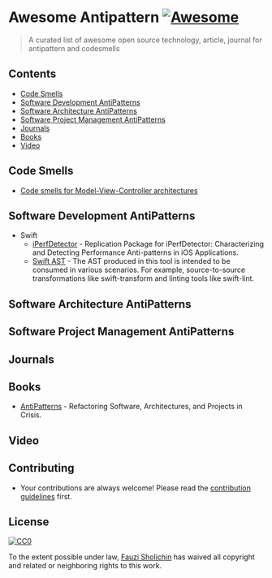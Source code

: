 
# Awesome Antipattern [![Awesome](https://awesome.re/badge.svg)](https://awesome.re)

> A curated list of awesome open source technology, article, journal for antipattern and codesmells

## Contents

- [Code Smells](#code-smells)
- [Software Development AntiPatterns](#software-development-antipatterns)
- [Software Architecture AntiPatterns](#software-architecture-patterns)
- [Software Project Management AntiPatterns](#software-project-management-antipatterns)
- [Journals](#journals)
- [Books](#books)
- [Video](#video)

## Code Smells
- [Code smells for Model-View-Controller architectures](https://link.springer.com/article/10.1007/s10664-017-9540-2)

## Software Development AntiPatterns

- Swift
	- [iPerfDetector](https://github.com/saraseif/iPerfDetector) - Replication Package for iPerfDetector: Characterizing and       Detecting Performance Anti-patterns in iOS Applications.
	- [Swift AST](https://github.com/yanagiba/swift-ast) - The AST produced in this tool is intended to be consumed in various     scenarios. For example, source-to-source transformations like swift-transform and linting tools like swift-lint.



## Software Architecture AntiPatterns

## Software Project Management AntiPatterns

## Journals

## Books

- [AntiPatterns](https://ff.tu-sofia.bg/~bogi/knigi/SE/Wiley%20-%20AntiPatterns,%20Refactoring%20Software,%20Architectures,%20and%20Projects%20in%20Crisis.pdf) - Refactoring Software, Architectures, and Projects in Crisis.

## Video

## Contributing
- Your contributions are always welcome! Please read the [contribution guidelines](contributing.md) first.

## License

[![CC0](http://mirrors.creativecommons.org/presskit/buttons/88x31/svg/cc-zero.svg)](https://creativecommons.org/publicdomain/zero/1.0/)

To the extent possible under law, [Fauzi Sholichin](https://github.com/fauzisho) has waived all copyright and related or neighboring rights to this work.
